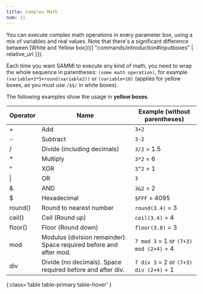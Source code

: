 ```yaml
---
title: Complex Math
num: 11
---
```


You can execute complex math operations in every parameter box, using a mix of variables and real values.
Note that there's a significant difference between [White and Yellow box]({{ "commands/introduction#inputboxes" | relative_url }}).

Each time you want SAMMI to execute any kind of math, you need to wrap the whole sequence in parentheses: `(some math operation)`, for example `(variable+3*5+round(variable2))` or `(variable+10)` (applies for yellow boxes, as you must use `/$$/` in white boxes).

The following examples show the usage in **yellow boxes**.

|Operator	|Name|	Example (without parentheses) |
|-------|--------|--------|
|+|	Add	|`3+2`
| - |	Subtract|	`3-2`
| / |	Divide (including decimals)|	`3/2` = 1.5
| * |	Multiply|	`3*2` = 6
| ^ |	XOR	|`3^2` = 1
| \|	| OR	|<code>3|2</code> = 3
| &	 |AND	|`3&2` = 2
| $ |	Hexadecimal	|`$FFF` = 4095
| round() |	Round to nearest number|	`round(3.4)` = 3
| ceil() |	Ceil (Round up)	|`ceil(3.4)` = 4
| floor() |	Floor (Round down)	|`floor(3.8)` = 3
| mod |	Modulus (division remainder). Space required before and after mod.|	`7 mod 3` = 1 or `(7+3) mod (2+4)` = 4
|div|	Divide (no decimals). Space required before and after div.|	`7 div 3` = 2 or `(7+3) div (2+4)` = 1
{:class='table table-primary table-hover' }

